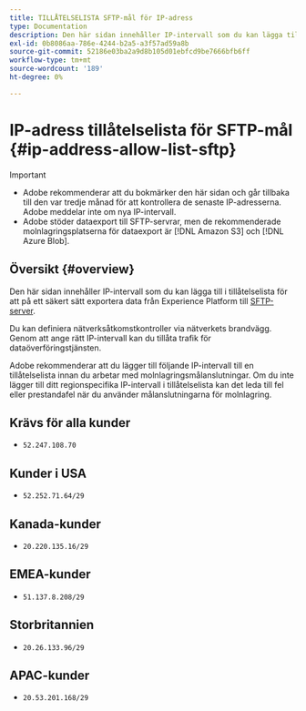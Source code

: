 ```yaml
---
title: TILLÅTELSELISTA SFTP-mål för IP-adress
type: Documentation
description: Den här sidan innehåller IP-intervall som du kan lägga till i tillåtelselista för att på ett säkert sätt exportera data från Experience Platform till SFTP-servern.
exl-id: 0b8086aa-786e-4244-b2a5-a3f57ad59a8b
source-git-commit: 52186e03ba2a9d8b105d01ebfcd9be7666bfb6ff
workflow-type: tm+mt
source-wordcount: '189'
ht-degree: 0%

---
```


# IP-adress tillåtelselista för SFTP-mål {#ip-address-allow-list-sftp}

>[!IMPORTANT]
>
> * Adobe rekommenderar att du bokmärker den här sidan och går tillbaka till den var tredje månad för att kontrollera de senaste IP-adresserna. Adobe meddelar inte om nya IP-intervall.
> * Adobe stöder dataexport till SFTP-servrar, men de rekommenderade molnlagringsplatserna för dataexport är [!DNL Amazon S3] och [!DNL Azure Blob].

## Översikt {#overview}

Den här sidan innehåller IP-intervall som du kan lägga till i tillåtelselista för att på ett säkert sätt exportera data från Experience Platform till [SFTP-server](./sftp.md).

Du kan definiera nätverksåtkomstkontroller via nätverkets brandvägg. Genom att ange rätt IP-intervall kan du tillåta trafik för dataöverföringstjänsten.

Adobe rekommenderar att du lägger till följande IP-intervall till en tillåtelselista innan du arbetar med molnlagringsmålanslutningar. Om du inte lägger till ditt regionspecifika IP-intervall i tillåtelselista kan det leda till fel eller prestandafel när du använder målanslutningarna för molnlagring.

## Krävs för alla kunder

* `52.247.108.70`

## Kunder i USA

* `52.252.71.64/29`

## Kanada-kunder

* `20.220.135.16/29`

## EMEA-kunder

* `51.137.8.208/29`

## Storbritannien

* `20.26.133.96/29`

## APAC-kunder

* `20.53.201.168/29`
